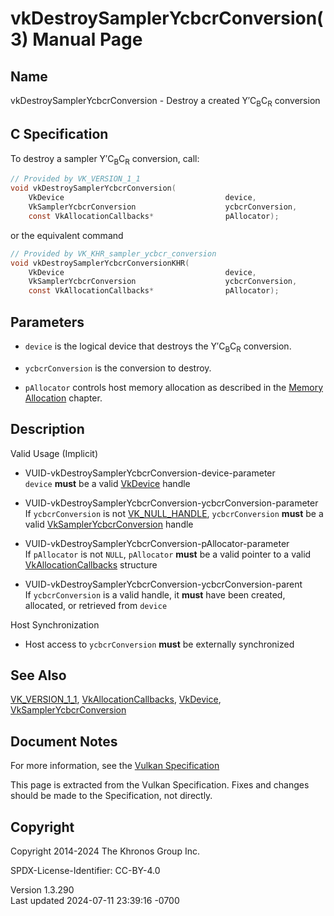 # vkDestroySamplerYcbcrConversion(3) Manual Page

## Name

vkDestroySamplerYcbcrConversion - Destroy a created
Y′C<sub>B</sub>C<sub>R</sub> conversion



## <a href="#_c_specification" class="anchor"></a>C Specification

To destroy a sampler Y′C<sub>B</sub>C<sub>R</sub> conversion, call:

``` c
// Provided by VK_VERSION_1_1
void vkDestroySamplerYcbcrConversion(
    VkDevice                                    device,
    VkSamplerYcbcrConversion                    ycbcrConversion,
    const VkAllocationCallbacks*                pAllocator);
```

or the equivalent command

``` c
// Provided by VK_KHR_sampler_ycbcr_conversion
void vkDestroySamplerYcbcrConversionKHR(
    VkDevice                                    device,
    VkSamplerYcbcrConversion                    ycbcrConversion,
    const VkAllocationCallbacks*                pAllocator);
```

## <a href="#_parameters" class="anchor"></a>Parameters

- `device` is the logical device that destroys the
  Y′C<sub>B</sub>C<sub>R</sub> conversion.

- `ycbcrConversion` is the conversion to destroy.

- `pAllocator` controls host memory allocation as described in the <a
  href="https://registry.khronos.org/vulkan/specs/1.3-extensions/html/vkspec.html#memory-allocation"
  target="_blank" rel="noopener">Memory Allocation</a> chapter.

## <a href="#_description" class="anchor"></a>Description

Valid Usage (Implicit)

- <a href="#VUID-vkDestroySamplerYcbcrConversion-device-parameter"
  id="VUID-vkDestroySamplerYcbcrConversion-device-parameter"></a>
  VUID-vkDestroySamplerYcbcrConversion-device-parameter  
  `device` **must** be a valid [VkDevice](https://registry.khronos.org/vulkan/specs/1.3-extensions/man/html/VkDevice.html) handle

- <a
  href="#VUID-vkDestroySamplerYcbcrConversion-ycbcrConversion-parameter"
  id="VUID-vkDestroySamplerYcbcrConversion-ycbcrConversion-parameter"></a>
  VUID-vkDestroySamplerYcbcrConversion-ycbcrConversion-parameter  
  If `ycbcrConversion` is not [VK_NULL_HANDLE](https://registry.khronos.org/vulkan/specs/1.3-extensions/man/html/VK_NULL_HANDLE.html),
  `ycbcrConversion` **must** be a valid
  [VkSamplerYcbcrConversion](https://registry.khronos.org/vulkan/specs/1.3-extensions/man/html/VkSamplerYcbcrConversion.html) handle

- <a href="#VUID-vkDestroySamplerYcbcrConversion-pAllocator-parameter"
  id="VUID-vkDestroySamplerYcbcrConversion-pAllocator-parameter"></a>
  VUID-vkDestroySamplerYcbcrConversion-pAllocator-parameter  
  If `pAllocator` is not `NULL`, `pAllocator` **must** be a valid
  pointer to a valid [VkAllocationCallbacks](https://registry.khronos.org/vulkan/specs/1.3-extensions/man/html/VkAllocationCallbacks.html)
  structure

- <a href="#VUID-vkDestroySamplerYcbcrConversion-ycbcrConversion-parent"
  id="VUID-vkDestroySamplerYcbcrConversion-ycbcrConversion-parent"></a>
  VUID-vkDestroySamplerYcbcrConversion-ycbcrConversion-parent  
  If `ycbcrConversion` is a valid handle, it **must** have been created,
  allocated, or retrieved from `device`

Host Synchronization

- Host access to `ycbcrConversion` **must** be externally synchronized

## <a href="#_see_also" class="anchor"></a>See Also

[VK_VERSION_1_1](https://registry.khronos.org/vulkan/specs/1.3-extensions/man/html/VK_VERSION_1_1.html),
[VkAllocationCallbacks](https://registry.khronos.org/vulkan/specs/1.3-extensions/man/html/VkAllocationCallbacks.html),
[VkDevice](https://registry.khronos.org/vulkan/specs/1.3-extensions/man/html/VkDevice.html),
[VkSamplerYcbcrConversion](https://registry.khronos.org/vulkan/specs/1.3-extensions/man/html/VkSamplerYcbcrConversion.html)

## <a href="#_document_notes" class="anchor"></a>Document Notes

For more information, see the <a
href="https://registry.khronos.org/vulkan/specs/1.3-extensions/html/vkspec.html#vkDestroySamplerYcbcrConversion"
target="_blank" rel="noopener">Vulkan Specification</a>

This page is extracted from the Vulkan Specification. Fixes and changes
should be made to the Specification, not directly.

## <a href="#_copyright" class="anchor"></a>Copyright

Copyright 2014-2024 The Khronos Group Inc.

SPDX-License-Identifier: CC-BY-4.0

Version 1.3.290  
Last updated 2024-07-11 23:39:16 -0700
